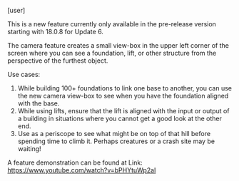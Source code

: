 [user]

This is a new feature currently only available in the pre-release version starting with 18.0.8 for Update 6.

The camera feature creates a small view-box in the upper left corner of the screen where you can see a foundation, lift, or other structure from the perspective of the furthest object.

Use cases:

1) While building 100+ foundations to link one base to another, you can use the new camera view-box to see when you have the foundation aligned with the base.
2) While using lifts, ensure that the lift is aligned with the input or output of a building in situations where you cannot get a good look at the other end.
3) Use as a periscope to see what might be on top of that hill before spending time to climb it.  Perhaps creatures or a crash site may be waiting!

A feature demonstration can be found at Link: <https://www.youtube.com/watch?v=bPHYtuWp2aI>
